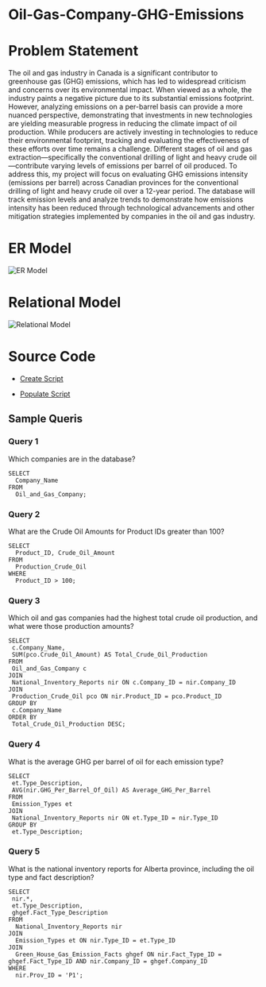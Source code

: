 # Oil-Gas-Company-GHG-Emissions

# Problem Statement 

The oil and gas industry in Canada is a significant contributor to greenhouse gas (GHG) emissions, which has led to widespread criticism and concerns over its environmental impact. When viewed as a whole, the industry paints a negative picture due to its substantial emissions footprint. However, analyzing emissions on a per-barrel basis can provide a more nuanced perspective, demonstrating that investments in new technologies are yielding measurable progress in reducing the climate impact of oil production. While producers are actively investing in technologies to reduce their environmental footprint, tracking and evaluating the effectiveness of these efforts over time remains a challenge. Different stages of oil and gas extraction—specifically the conventional drilling of light and heavy crude oil—contribute varying levels of emissions per barrel of oil produced. To address this, my project will focus on evaluating GHG emissions intensity (emissions per barrel) across Canadian provinces for the conventional drilling of light and heavy crude oil over a 12-year period. The database will track emission levels and analyze trends to demonstrate how emissions intensity has been reduced through technological advancements and other mitigation strategies implemented by companies in the oil and gas industry. 

# ER Model 

![ER Model](https://github.com/user-attachments/assets/e4c1241b-afd3-4ad9-9530-54c7cbdf4a8a)

# Relational Model 

![Relational Model](https://github.com/user-attachments/assets/8b1d4c34-4545-4929-8ff6-a0e5a3056453)

# Source Code 

* [Create Script](https://github.com/EmmaMickleborough1/Oil-Gas-Company-GHG-Emissions/commit/d910be1696fe6e163763be6ada102bbc14a2bbd1#diff-1784fb8c9b46b752ac80a64a0fb19ccc30731621c64354448c2b2b669b7ee948)

* [Populate Script](https://github.com/EmmaMickleborough1/Oil-Gas-Company-GHG-Emissions/commit/d910be1696fe6e163763be6ada102bbc14a2bbd1#diff-845d4fdd65312334d66cc0cee9b37a212fcc5895aaf6f2e68c840e8abfc94d03)
  
## Sample Queris 


### Query 1 

Which companies are in the database?

```
SELECT
  Company_Name
FROM
  Oil_and_Gas_Company;
```

### Query 2 

What are the Crude Oil Amounts for Product IDs greater than 100?

```
SELECT
  Product_ID, Crude_Oil_Amount
FROM
  Production_Crude_Oil
WHERE
  Product_ID > 100;
```

### Query 3

Which oil and gas companies had the highest total crude oil production, and what were those production amounts?

```
SELECT
 c.Company_Name,
 SUM(pco.Crude_Oil_Amount) AS Total_Crude_Oil_Production
FROM
 Oil_and_Gas_Company c
JOIN
 National_Inventory_Reports nir ON c.Company_ID = nir.Company_ID
JOIN
 Production_Crude_Oil pco ON nir.Product_ID = pco.Product_ID
GROUP BY
 c.Company_Name
ORDER BY
 Total_Crude_Oil_Production DESC;
```

### Query 4

What is the average GHG per barrel of oil for each emission type?

```
SELECT
 et.Type_Description,
 AVG(nir.GHG_Per_Barrel_Of_Oil) AS Average_GHG_Per_Barrel
FROM
 Emission_Types et
JOIN
 National_Inventory_Reports nir ON et.Type_ID = nir.Type_ID
GROUP BY
 et.Type_Description; 
```

### Query 5

What is the national inventory reports for Alberta province, including the oil type and fact description? 

```
SELECT
 nir.*,
 et.Type_Description,
 ghgef.Fact_Type_Description
FROM
  National_Inventory_Reports nir
JOIN
  Emission_Types et ON nir.Type_ID = et.Type_ID
JOIN
  Green_House_Gas_Emission_Facts ghgef ON nir.Fact_Type_ID = ghgef.Fact_Type_ID AND nir.Company_ID = ghgef.Company_ID
WHERE
  nir.Prov_ID = 'P1';
```
